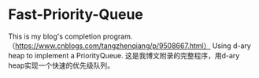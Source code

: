 # Fast-Priority-Queue
This is my blog's completion program. （https://www.cnblogs.com/tangzhenqiang/p/9508667.html）
Using d-ary heap to implement a PriorityQueue.
这是我博文附录的完整程序，用d-ary heap实现一个快速的优先级队列。
